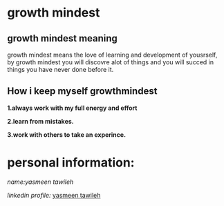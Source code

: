 # growth mindest 
## growth mindest meaning 
growth mindest means the love of learning and development of yousrself, by growth mindest you will discovre  alot of things and you will succed in things you have never done before it.
## How i keep myself growthmindest
**1.always work with my full energy and effort**

**2.learn from mistakes.**

**3.work with others to take an experince.**

# personal information:
*name:yasmeen tawileh*

*linkedin profile:*
[yasmeen tawileh](https://www.linkedin.com/in/yasmeen-tawileh-118185180/)
